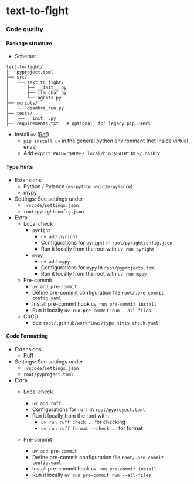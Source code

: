 # text-to-fight


### Code quality

#### Package structure

- Scheme:
```
text-to-fight/
├── pyproject.toml
├── src/
│   └── text_to_fight/
│       ├── __init__.py
│       ├── llm_chat.py
│       └── agents.py
├── scripts/
│   └── diambra_run.py
├── tests/
│   └── __init__.py
├── requirements.txt   # optional, for legacy pip users

```

- Install `uv` ([Ref](https://github.com/astral-sh/uv))
  - `pip install uv` in the general python environment (not inside virtual envs)
  - Add `export PATH="$HOME/.local/bin:$PATH"` to `~/.bashrc`

#### Type Hints

- Extensions:
  - Python / Pylance (`ms-python.vscode-pylance`)
  - mypy
- Settings:
  See settings under
  - `.vscode/settings.json`
  - `root/pyrightconfig.json`
- Extra
  - Local check
    - `pyright`
      - `uv add pyright`
      - Configurations for `pyright` in `root/pyrightconfig.json`
      - Run it locally from the root with `uv run pyright`
    - `mypy`
      - `uv add mypy`
      - Configurations for `mypy` in `root/pyprojects.toml`
      - Run it locally from the root with `uv run mypy`
  - Pre-commit
    - `uv add pre-commit`
    - Define pre-commit configuration file `root/.pre-commit-config.yaml`
    - Install pre-commit hook `uv run pre-commit install`
    - Run it locally `uv run pre-commit run --all-files`
  - CI/CD
    - See `root/.github/workflows/type-hints-check.yaml`

#### Code Formatting

- Extensions:
  - Ruff
- Settings:
  See settings under
  - `.vscode/settings.json`
  - `root/pyproject.toml`
- Extra
  - Local check
    - `uv add ruff`
    - Configurations for `ruff` in `root/pyproject.toml`
    - Run it locally from the root with:
      - `uv run ruff check . ` for checking
      - `uv run ruff format --check . ` for format

  - Pre-commit
    - `uv add pre-commit`
    - Define pre-commit configuration file `root/.pre-commit-config.yaml`
    - Install pre-commit hook `uv run pre-commit install`
    - Run it locally `uv run pre-commit run --all-files`

